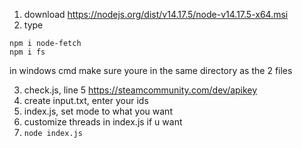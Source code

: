 1. download https://nodejs.org/dist/v14.17.5/node-v14.17.5-x64.msi
2. type
```
npm i node-fetch
npm i fs
```
in windows cmd make sure youre in the same directory as the 2 files

3. check.js, line 5 https://steamcommunity.com/dev/apikey 
4. create input.txt, enter your ids
5. index.js, set mode to what you want
6. customize threads in index.js if u want
7. ```node index.js```
